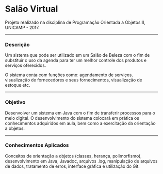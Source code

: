 # Salão Virtual
Projeto realizado na disciplina de Programação Orientada a Objetos II, UNICAMP - 2017.

***
### Descrição
Um sistema que pode ser utilizado em um Salão de Beleza com o fim de substituir o uso da agenda para ter um melhor controle dos
produtos e serviços oferecidos.

O sistema conta com funções como: agendamento de serviços, visualização de fornecedores e seus fornecimentos, visualização de estoque etc.

***
### Objetivo
Desenvolver um sistema em Java com o fim de transferir processos para o meio digital. O desenvolvimento do sistema colocará em prática os conhecimentos adquiridos em aula, bem como a exercitação da orientação a objetos.

***
### Conhecimentos Aplicados
Conceitos de orientação a objetos (classes, herança, polimorfismo), desenvolvimento em Java, Javadoc, arquivos .log, manipulação de arquivos de dados, tratamento de erros, interface gráfica e utilização do Git.
